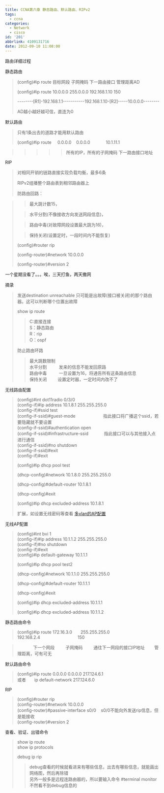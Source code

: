 ```yaml
---
title: CCNA第六章 静态路由、默认路由、RIPv2
tags:
  - ccna
categories:
  - Network
  - cisco
id: '201'
abbrlink: 4109131716
date: 2012-09-10 11:08:00
---
```


  
路由详细过程

静态路由

> (config)#ip route 目标网段 子网掩码 下一路由接口 管理距离AD
> 
> (config)#ip route 10.0.0.0 255.0.0.0 192.168.1.10 150
> 
> \--------\[R1\]-192.168.1.1-----------192.168.1.10-\[R2\]-----10.0.0.0-------- 
> 
> AD越小越好越可信，直连为0

  

默认路由

> 只有1条出去的道路才能用默认路由
> 
> (config)#ip route     0.0.0.0    0.0.0.0             10.1.11.1

> > > > > 所有的IP，所有的子网掩码 下一路由接口地址

  
RIP

> 对相同开销的链路直接实现负载均衡，最多6条
> 
> RIPv2组播整个路由表到相邻路由器上
> 
> 防路由回路：

> > 最大跳计数15，
> 
> > 水平分割(不像接收方向发送网段信息)，
> 
> > 路由中毒(对故障网段设置最大跳为16)，
> 
> > 保持关闭(设置定时，一段时间内不能恢复)
> 
> (config)#router rip
> 
> (config-router)#network 10.0.0.0
> 
> (config-router)#version 2
> 
>   

  
  
  
  
  
  
  
  
  
  
  
  
一个星期没看了。。。唉，三天打鱼，两天撒网  
  
摘录  

> 发送destination unreachable 只可能是出故障(接口被关闭)的那个路由器。这可以判断哪个位置出故障  
>   
> show ip route  
> 
> > C:直接连接  
> > S：静态路由  
> > R：rip  
> > O：ospf  
> 
>   
> 防止路由环路  
> 
> > 最大跳数限制  
> > 水平分割          发来的信息不能发回原路  
> > 路由中毒          一旦设置为16，将通告所有这条路由信息  
> > 保持关闭         设置定时器，一定时间内改不了  

  
  
无线路由配置  

> (config)#int dot11radio 0/3/0  
> (config-if)#ip address 10.1.8.1 255.255.255.0  
> (config-if)#ssid test  
> (config-if-ssid)#guest-mode                       指此接口将广播这个ssid，若要隐藏就不要设置  
> (config-if-ssid)#authentication open  
> (config-if-ssid)#infrastructure-ssid             指此接口可以与其他接入点进行通信  
> (config-if-ssid)#no shutdown  
> (config-if-ssid)#exit  
> (config-if)#exit  
> 
> (config)#ip dhcp pool test  
> 
> (dhcp-config)#network 10.1.8.0 255.255.255.0
> 
> (dhcp-config)#default-router 10.1.8.1
> 
> (dhcp-config)#exit
> 
> (config)#ip dhcp excluded-address 10.1.8.1
> 
>   
> 扩展，如设置无线密码等查看 [多vlan的AP配置](http://wan118.sinaapp.com/?p=115)  
>   

无线AP配置  

> (config)#int bvi 1  
> (config-if)#ip address 10.1.1.2 255.255.255.0  
> (config-if)#no shutdown  
> (config-if)#exit  
> (config)#ip default-gateway 10.1.1.1  
> 
> (config)#ip dhcp pool test2  
> 
> (dhcp-config)#network 10.1.1.0 255.255.255.0
> 
> (dhcp-config)#default-router 10.1.1.1
> 
> (dhcp-config)#exit
> 
> (config)#ip dhcp excluded-address 10.1.1.1
> 
> (config)#ip dhcp excluded-address 10.1.1.2

  
静态路由命令  

> (config)#ip route 172.16.3.0       255.255.255.0           192.168.2.4                               150  

>              下一个网段         子网掩码         通往下一网段的接口IP地址        管理距离，可有可无  

  
默认路由命令  

> (config)#ip route 0.0.0.0 0.0.0.0 217.124.6.1  
> 或者       ip default-network 217.124.6.0  
>   

RIP  

> (config)#router rip  
> (config-router)#network 10.0.0.0  
> (config-router)#passive-interface s0/0    s0/0不能向外发送rip信息，但是能接收  
> (config-router)#version 2  
>   

查看、验证、出错命令  

> show ip route  
> show ip protocols  
>   
> debug ip rip  
> 
> > debug查看的时候就看进来有哪些信息，出去有哪些信息，就能画出网络图，然后再除错  
> > 另外一般多是远程连路由器的，所以要输入命令 #terminal monitor 不然看不到debug信息的  

>